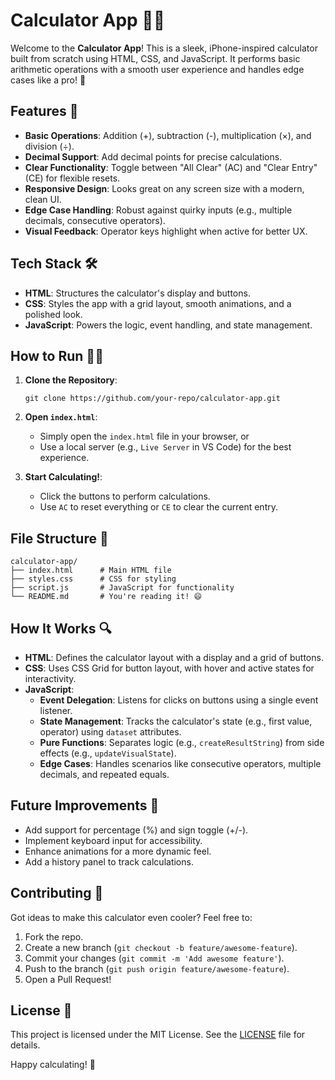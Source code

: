 Calculator App 🧮✨
==================

Welcome to the **Calculator App**! This is a sleek, iPhone-inspired calculator built from scratch using HTML, CSS, and JavaScript. It performs basic arithmetic operations with a smooth user experience and handles edge cases like a pro! 🚀

Features 🎉
-----------

-   **Basic Operations**: Addition (+), subtraction (-), multiplication (×), and division (÷).
-   **Decimal Support**: Add decimal points for precise calculations.
-   **Clear Functionality**: Toggle between "All Clear" (AC) and "Clear Entry" (CE) for flexible resets.
-   **Responsive Design**: Looks great on any screen size with a modern, clean UI.
-   **Edge Case Handling**: Robust against quirky inputs (e.g., multiple decimals, consecutive operators).
-   **Visual Feedback**: Operator keys highlight when active for better UX.

Tech Stack 🛠️
--------------

-   **HTML**: Structures the calculator's display and buttons.
-   **CSS**: Styles the app with a grid layout, smooth animations, and a polished look.
-   **JavaScript**: Powers the logic, event handling, and state management.

How to Run 🏃‍♂️
----------------

1.  **Clone the Repository**:

    ```
    git clone https://github.com/your-repo/calculator-app.git

    ```

2.  **Open `index.html`**:
    -   Simply open the `index.html` file in your browser, or
    -   Use a local server (e.g., `Live Server` in VS Code) for the best experience.
3.  **Start Calculating!**:
    -   Click the buttons to perform calculations.
    -   Use `AC` to reset everything or `CE` to clear the current entry.

File Structure 📂
-----------------

```
calculator-app/
├── index.html      # Main HTML file
├── styles.css      # CSS for styling
├── script.js       # JavaScript for functionality
└── README.md       # You're reading it! 😄

```

How It Works 🔍
---------------

-   **HTML**: Defines the calculator layout with a display and a grid of buttons.
-   **CSS**: Uses CSS Grid for button layout, with hover and active states for interactivity.
-   **JavaScript**:
    -   **Event Delegation**: Listens for clicks on buttons using a single event listener.
    -   **State Management**: Tracks the calculator's state (e.g., first value, operator) using `dataset` attributes.
    -   **Pure Functions**: Separates logic (e.g., `createResultString`) from side effects (e.g., `updateVisualState`).
    -   **Edge Cases**: Handles scenarios like consecutive operators, multiple decimals, and repeated equals.


Future Improvements 🚧
----------------------

-   Add support for percentage (%) and sign toggle (+/-).
-   Implement keyboard input for accessibility.
-   Enhance animations for a more dynamic feel.
-   Add a history panel to track calculations.

Contributing 🤝
---------------

Got ideas to make this calculator even cooler? Feel free to:

1.  Fork the repo.
2.  Create a new branch (`git checkout -b feature/awesome-feature`).
3.  Commit your changes (`git commit -m 'Add awesome feature'`).
4.  Push to the branch (`git push origin feature/awesome-feature`).
5.  Open a Pull Request!

License 📜
----------

This project is licensed under the MIT License. See the [LICENSE](https://grok.com/chat/LICENSE) file for details.

Happy calculating! 🎈
